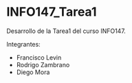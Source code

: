 # INFO147_Tarea1
Desarrollo de la Tarea1 del curso INFO147.

Integrantes:
- Francisco Levin
- Rodrigo Zambrano
- Diego Mora

